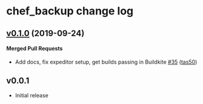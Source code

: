 # chef_backup change log

<!-- latest_release -->
<!-- latest_release -->

<!-- release_rollup -->
<!-- release_rollup -->

<!-- latest_stable_release -->
## [v0.1.0](https://github.com/chef/chef_backup/tree/v0.1.0) (2019-09-24)

#### Merged Pull Requests
- Add docs, fix expeditor setup, get builds passing in Buildkite [#35](https://github.com/chef/chef_backup/pull/35) ([tas50](https://github.com/tas50))
<!-- latest_stable_release -->

## v0.0.1

- Initial release